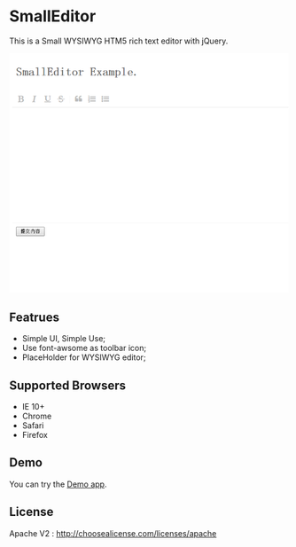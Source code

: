 # SmallEditor
This is a Small WYSIWYG HTM5 rich text editor with jQuery.

<img src="https://raw.githubusercontent.com/uudui/SmallEditor/master/dist/images/SmallEditor.png" width="600" />

## Featrues

- Simple UI, Simple Use;
- Use font-awsome as toolbar icon;
- PlaceHolder for WYSIWYG editor;


## Supported Browsers

- IE 10+
- Chrome
- Safari
- Firefox

## Demo

You can try the [Demo app](https://uudui.github.io/SmallEditor/dist/).

## License

Apache V2 : http://choosealicense.com/licenses/apache